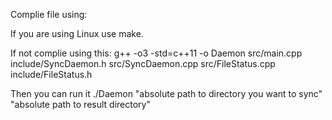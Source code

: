 Complie file using:

If you are using Linux use make.

If not complie using this:
g++ -o3 -std=c++11 -o Daemon src/main.cpp include/SyncDaemon.h src/SyncDaemon.cpp src/FileStatus.cpp include/FileStatus.h

Then you can run it ./Daemon "absolute path to directory you want to sync" "absolute path to result directory"
